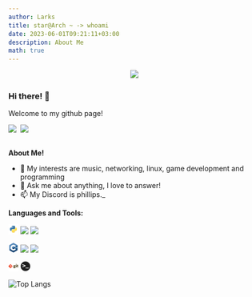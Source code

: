 ```yaml
---
author: Larks
title: star@Arch ~ -> whoami
date: 2023-06-01T09:21:11+03:00
description: About Me
math: true
---
```

<p align="center"><img src="https://media.giphy.com/media/KzJkzjggfGN5Py6nkT/giphy.gif" width="100"/></p>
<h3 title="hehehe"> Hi there! 👋</h3>

Welcome to my github page!


<a href="https://open.spotify.com/user/i1zqxqq66nndazil24ym3owlz">
  <img align="left" width="24px" src="https://www.svgrepo.com/show/469857/spotify-square.svg" />
</a>

<img src="https://komarev.com/ghpvc/?username=1Larks&color=blueviolet" align="left">

<br />
<br />

 <!-- Currently, I'm a Community Team Member 🙍🏽‍♂️ [@CallmeMehdi](https://github.com/CallmeMehdi), Kaggler 👨🏽‍💻 [@Kaggle](https://www.kaggle.com/mehdimabrouki), and an Artificial Intelligence intern 👨🏽‍💼.  -->

**About Me!**

- 🤔 My interests are music, networking, linux, game development and programming
- 💬 Ask me about anything, I love to answer!
- 📫 My Discord is phillips._


**Languages and Tools:**  


<code><img height="20" src="https://raw.githubusercontent.com/github/explore/80688e429a7d4ef2fca1e82350fe8e3517d3494d/topics/python/python.png"></code>
<code><img height="20" src="https://upload.wikimedia.org/wikipedia/commons/thumb/2/2d/Visual_Studio_Code_1.18_icon.svg/1200px-Visual_Studio_Code_1.18_icon.svg.png"></code>
<code><img height="20" src="https://www.macupdate.com/images/icons512/23765.png"></code>

<code><img height="20" src="https://raw.githubusercontent.com/github/explore/80688e429a7d4ef2fca1e82350fe8e3517d3494d/topics/cpp/cpp.png"></code>
<code><img height="20" src="https://www.kindpng.com/picc/m/355-3559027_c-programming-language-logo-clipart-png-download-c.png"></code>
<code><img height="20" src="https://cdn.icon-icons.com/icons2/2699/PNG/512/java_logo_icon_169577.png"></code>

<code><img height="20" src="https://raw.githubusercontent.com/github/explore/80688e429a7d4ef2fca1e82350fe8e3517d3494d/topics/git/git.png"></code>
<code><img height="20" src="https://raw.githubusercontent.com/github/explore/80688e429a7d4ef2fca1e82350fe8e3517d3494d/topics/terminal/terminal.png"></code>



![Top Langs](https://github-readme-stats.vercel.app/api/top-langs/?username=1larks&theme=tokyonight)


